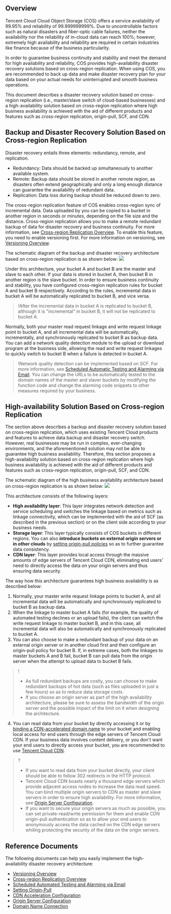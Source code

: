 ## Overview

Tencent Cloud Cloud Object Storage (COS) offers a service availability of 99.95% and reliability of 99.999999999%. Due to uncontrollable factors such as natural disasters and fiber-optic cable failures, neither the availability nor the reliability of in-cloud data can reach 100%; however, extremely high availability and reliability are required in certain industries like finance because of the business particularity.

In order to guarantee business continuity and stability and meet the demand for high availability and reliability, COS provides high-availability disaster recovery solutions based on cross-region replication. When using COS, you are recommended to back up data and make disaster recovery plan for your data based on your actual needs for uninterrupted and smooth business operations.

This document describes a disaster recovery solution based on cross-region replication (i.e., master/slave switch of cloud-based businesses) and a high-availability solution based on cross-region replication where high business availability is achieved with the aid of different products and features such as cross-region replication, origin-pull, SCF, and CDN.

## Backup and Disaster Recovery Solution Based on Cross-region Replication

Disaster recovery entails three elements: redundancy, remote, and replication.
- Redundancy: Data should be backed up simultaneously to another available system.
- Remote: Backup data should be stored in another remote region, as disasters often extend geographically and only a long enough distance can guarantee the availability of redundant data.
- Replication: Data loss during backup should be reduced down to zero.

The cross-region replication feature of COS enables cross-region sync of incremental data. Data uploaded by you can be copied to a bucket in another region in seconds or minutes, depending on the file size and the distance. Cross-region replication allows you to make a remote redundant backup of data for disaster recovery and business continuity. For more information, see [Cross-region Replication Overview](https://intl.intl.cloud.tencent.com/document/product/436/19237). To enable this feature, you need to enable versioning first. For more information on versioning, see [Versioning Overview](https://intl.intl.cloud.tencent.com/document/product/436/19883).

The schematic diagram of the backup and disaster recovery architecture based on cross-region replication is as shown below:
![](https://main.qcloudimg.com/raw/6faa659de8d437ec5fac6e3c8d3536a2.png)

Under this architecture, your bucket A and bucket B are the master and slave to each other. If your data is stored in bucket A, then bucket B in another region is the slave bucket. In order to ensure business continuity and stability, you have configured cross-region replication rules for bucket A and bucket B respectively. According to the rules, incremental data in bucket A will be automatically replicated to bucket B, and vice versa.

> !After the incremental data in bucket A is replicated to bucket B, although it is "incremental" in bucket B, it will not be replicated to bucket A.

Normally, both your master read request linkage and write request linkage point to bucket A, and all incremental data will be automatically, incrementally, and synchronously replicated to bucket B as backup data. You can add a network quality detection module to the upload or download program at the business side, allowing the read and write request linkages to quickly switch to bucket B when a failure is detected in bucket A.

> !Network quality detection can be implemented based on SCF. For more information, see [Scheduled Automatic Testing and Alarming via Email](https://cloud.tencent.com/document/product/583/35399). You can change the URLs to be automatically tested to the domain names of the master and slaver buckets by modifying the function code and change the alarming code snippets to other measures required by your business.

## High-availability Solution Based on Cross-region Replication

The section above describes a backup and disaster recovery solution based on cross-region replication, which uses existing Tencent Cloud products and features to achieve data backup and disaster recovery switch. However, real businesses may be run in complex, ever-changing environments, and the aforementioned solution may not be able to guarantee high business availability. Therefore, this section proposes a high-availability solution based on cross-region replication where high business availability is achieved with the aid of different products and features such as cross-region replication, origin-pull, SCF, and CDN.

The schematic diagram of the high business availability architecture based on cross-region replication is as shown below:
![](https://main.qcloudimg.com/raw/5c2ccd0b068af19d5dcfdfb01609b6d4.png)

This architecture consists of the following layers:

- **High availability layer**: This layer integrates network detection and service scheduling and switches the linkage based on metrics such as linkage connectivity, which can be implemented with the aid of SCF (as described in the previous section) or on the client side according to your business needs.
- **Storage layer**: This layer typically consists of COS buckets in different regions. You can also **introduce buckets on external origin servers or in other clouds** by [setting origin-pull policies](https://intl.cloud.tencent.com/document/product/436/31508) so as to further guarantee data consistency.
- **CDN layer**: This layer provides local access through the massive amounts of edge servers of Tencent Cloud CDN, eliminating end users' need to directly access the data on your origin servers and thus ensuring data security.

The way how this architecture guarantees high business availability is as described below:

1. Normally, your master write request linkage points to bucket A, and all incremental data will be automatically and synchronously replicated to bucket B as backup data.
2. When the linkage to master bucket A fails (for example, the quality of automated testing declines or an upload fails), the client can switch the write request linkage to master bucket B, and in this case, all incremental data will also be automatically and synchronously replicated to bucket A.
3. You can also choose to make a redundant backup of your data on an external origin server or in another cloud first and then configure an origin-pull policy for bucket B. If, in extreme cases, both the linkages to master buckets A and B fail, bucket B can pull data from the origin server when the attempt to upload data to bucket B fails.

> !
> - As full redundant backups are costly, you can choose to make redundant backups of hot data (such as files uploaded in just a few hours) so as to reduce data storage costs.
>- If you choose an origin server as part of the high availability architecture, please be sure to assess the bandwidth of the origin server and the possible impact of the limit on it when designing the architecture.

4. You can read data from your bucket by directly accessing it or by [binding a CDN-accelerated domain name](https://intl.intl.cloud.tencent.com/document/product/436/18670) to your bucket and enabling local access for end users through the edge servers of Tencent Cloud CDN. If your business data involves content delivery, or you don't want your end users to directly access your bucket, you are recommended to use [Tencent Cloud CDN](https://cloud.tencent.com/document/product/228).

> ?
> - If you want to read data from your bucket directly, your client should be able to follow 302 redirects in the HTTP protocol.
> - Tencent Cloud CDN boasts nearly a thousand edge servers which provide adjacent access nodes to increase the data read speed. You can bind multiple origin servers to CDN as master and slave servers in order to ensure high availability. For more information, see [Origin Server Configuration](https://intl.intl.cloud.tencent.com/document/product/228/6289).
> - If you want to secure your origin servers as much as possible, you can set private-read/write permission for them and enable CDN origin-pull authentication so as to allow your end users to anonymously access the data cached on the CDN edge servers whiling protecting the security of the data on the origin servers.

## Reference Documents

The following documents can help you easily implement the high-availability disaster recovery architecture:

- [Versioning Overview](https://intl.intl.cloud.tencent.com/document/product/436/19883)
- [Cross-region Replication Overview](https://intl.intl.cloud.tencent.com/document/product/436/19237)
- [Scheduled Automated Testing and Alarming via Email](https://cloud.tencent.com/document/product/583/35399)
- [Setting Origin-Pull](https://intl.cloud.tencent.com/document/product/436/31508)
- [CDN Acceleration Configuration](https://intl.intl.cloud.tencent.com/document/product/436/18670)
- [Origin Server Configuration](https://intl.intl.cloud.tencent.com/document/product/228/6289)
- [Domain Name Connection](https://cloud.tencent.com/document/product/228/5734)
